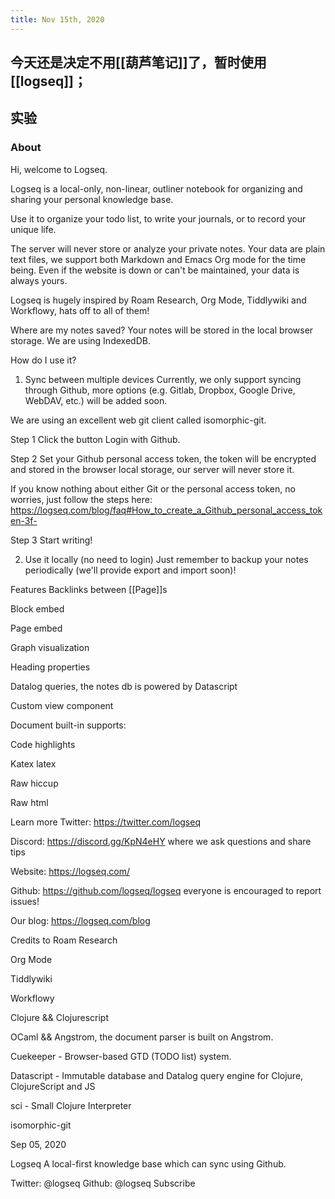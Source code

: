 ```yaml
---
title: Nov 15th, 2020
---
```


## 今天还是决定不用[[葫芦笔记]]了，暂时使用[[logseq]]；
## 实验
### About
Hi, welcome to Logseq.

Logseq is a local-only, non-linear, outliner notebook for organizing and
sharing your personal knowledge base.

Use it to organize your todo list, to write your journals, or to record your unique
life.

The server will never store or analyze your private notes. Your data are
plain text files, we support both Markdown and Emacs Org mode for the time being. Even if the website is down or can't be maintained, your data is always yours.

Logseq is hugely inspired by Roam Research, Org Mode, Tiddlywiki and Workflowy, hats off to all of them!


Where are my notes saved?
Your notes will be stored in the local browser storage. We are using IndexedDB.


How do I use it?
1. Sync between multiple devices
Currently, we only support syncing through Github, more options (e.g.
Gitlab, Dropbox, Google Drive, WebDAV, etc.) will be added soon.

We are using an excellent web git client called isomorphic-git.


Step 1
Click the button Login with Github.


Step 2
Set your Github personal access token, the token will be encrypted and
stored in the browser local storage, our server will never store it.

If you know nothing about either Git or the personal access token, no worries,
just follow the steps here: https://logseq.com/blog/faq#How_to_create_a_Github_personal_access_token-3f-

Step 3
Start writing!


2. Use it locally (no need to login)
Just remember to backup your notes periodically (we'll provide export and import soon)!


Features
Backlinks between [[Page]]s

Block embed

Page embed

Graph visualization

Heading properties

Datalog queries, the notes db is powered by Datascript

Custom view component

Document built-in supports:

Code highlights

Katex latex

Raw hiccup

Raw html

Learn more
Twitter: https://twitter.com/logseq

Discord: https://discord.gg/KpN4eHY where we ask questions and share tips

Website: https://logseq.com/

Github: https://github.com/logseq/logseq everyone is encouraged to report issues!

Our blog: https://logseq.com/blog

Credits to
Roam Research

Org Mode

Tiddlywiki

Workflowy

Clojure && Clojurescript

OCaml && Angstrom, the document parser is built on Angstrom.

Cuekeeper - Browser-based GTD (TODO list) system.

Datascript - Immutable database and Datalog query engine for Clojure, ClojureScript and JS

sci - Small Clojure Interpreter

isomorphic-git

Sep 05, 2020

Logseq
A local-first knowledge base which can sync using Github.

Twitter: @logseq
Github: @logseq
 Subscribe
##
